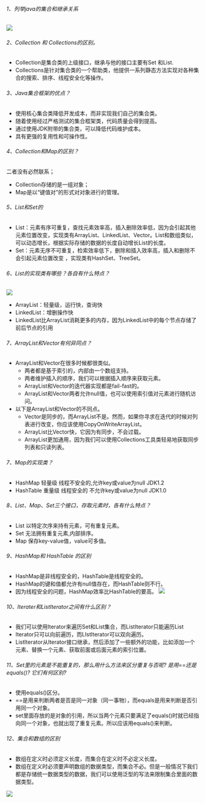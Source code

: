 

###### 1、列举java的集合和继承关系
![](http://upload-images.jianshu.io/upload_images/1479978-eba64be1ecc7d6f5.png?imageMogr2/auto-orient/strip%7CimageView2/2/w/1240)

###### 2、Collection 和 Collections的区别。
* Collection是集合类的上级接口，继承与他的接口主要有Set 和List.
* Collections是针对集合类的一个帮助类，他提供一系列静态方法实现对各种集合的搜索、排序、线程安全化等操作。

###### 3、Java集合框架的优点？
* 使用核心集合类降低开发成本，而非实现我们自己的集合类。
* 随着使用经过严格测试的集合框架类，代码质量会得到提高。
* 通过使用JDK附带的集合类，可以降低代码维护成本。
* 具有更强的复用性和可操作性。

###### 4、Collection和Map的区别？
二者没有必然联系；
* Collection存储的是一组对象；
* Map是以“键值对”的形式对对象进行的管理。

###### 5、List和Set的
* List：元素有序可重复，查找元素效率高，插入删除效率低，因为会引起其他元素位置改变，实现类有ArrayList、LinkedList、Vector。List和数组类似，可以动态增长，根据实际存储的数据的长度自动增长List的长度。
* Set：元素无序不可重复，检索效率低下，删除和插入效率高，插入和删除不会引起元素位置改变 ，实现类有HashSet、TreeSet。

###### 6、List的实现类有哪些？各自有什么特点？
![](http://upload-images.jianshu.io/upload_images/1479978-7e7b418b25831e32.png?imageMogr2/auto-orient/strip%7CimageView2/2/w/1240)
* ArrayList：轻量级，运行快，查询快
* LinkedList：增删操作快
* LinkedList比ArrayList消耗更多的内存，因为LinkedList中的每个节点存储了前后节点的引用

###### 7、ArrayList和Vector有何异同点？
* ArrayList和Vector在很多时候都很类似。
  * 两者都是基于索引的，内部由一个数组支持。
  * 两者维护插入的顺序，我们可以根据插入顺序来获取元素。
  * ArrayList和Vector的迭代器实现都是fail-fast的。
  * ArrayList和Vector两者允许null值，也可以使用索引值对元素进行随机访问。
* 以下是ArrayList和Vector的不同点。
  * Vector是同步的，而ArrayList不是。然而，如果你寻求在迭代的时候对列表进行改变，你应该使用CopyOnWriteArrayList。
  * ArrayList比Vector快，它因为有同步，不会过载。
  * ArrayList更加通用，因为我们可以使用Collections工具类轻易地获取同步列表和只读列表。

###### 7、Map的实现类？
* HashMap 轻量级 线程不安全的,允许key或value为null JDK1.2
* HashTable 重量级 线程安全的 不允许key或value为null   JDK1.0

###### 8、List、Map、Set三个接口，存取元素时，各有什么特点？
* List 以特定次序来持有元素，可有重复元素。
* Set 无法拥有重复元素,内部排序。
* Map 保存key-value值，value可多值。

###### 9、HashMap和 HashTable 的区别
* HashMap是非线程安全的，HashTable是线程安全的。
* HashMap的键和值都允许有null值存在，而HashTable则不行。
* 因为线程安全的问题，HashMap效率比HashTable的要高。
![](http://upload-images.jianshu.io/upload_images/1479978-f1c65c0831989926.png?imageMogr2/auto-orient/strip%7CimageView2/2/w/1240)

###### 10、Iterater和ListIterator之间有什么区别？
* 我们可以使用Iterator来遍历Set和List集合，而ListIterator只能遍历List
* Iterator只可以向前遍历，而LIstIterator可以双向遍历。
* ListIterator从Iterator接口继承，然后添加了一些额外的功能，比如添加一个元素、替换一个元素、获取前面或后面元素的索引位置。

###### 11、Set里的元素是不能重复的，那么用什么方法来区分重复与否呢? 是用==还是equals()? 它们有何区别?
* 使用equals()区分。
* ==是用来判断两者是否是同一对象（同一事物），而equals是用来判断是否引用同一个对象。
* set里面存放的是对象的引用，所以当两个元素只要满足了equals()时就已经指向同一个对象，也就出现了重复元素。所以应该用equals()来判断。

###### 12、集合和数组的区别
* 数组在定义时必须定义长度，而集合在定义时不必定义长度。
* 数组在定义时必须要声明数组的数据类型，而集合不必。但是一般情况下我们都是存储统一数据类型的数据，我们可以使用泛型的写法来限制集合里面的数据类型。

![](http://upload-images.jianshu.io/upload_images/1479978-54a924a99631f1b8.jpg?imageMogr2/auto-orient/strip%7CimageView2/2/w/1240)
